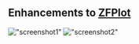 
## Enhancements to [ZFPlot](https://github.com/zerbfra/ZFPlotChart)


![ "screenshot1" ](https://github.com/sunnysideprodcorp/Modified_ZFPlot/blob/master/images/screen1.png)
![ "screenshot2" ](https://github.com/sunnysideprodcorp/Modified_ZFPlot/blob/master/images/screen2.png)